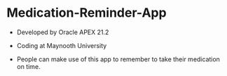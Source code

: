# Medication-Reminder-App

- Developed by Oracle APEX 21.2

- Coding at Maynooth University

- People can make use of this app to remember to take their medication on time.
